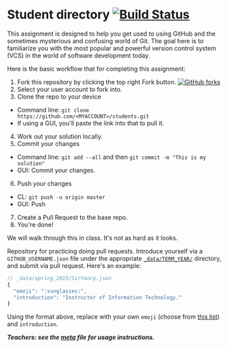
# Student directory [![Build Status](https://travis-ci.org/LLTC-ITECH-210-S2016/students.svg?branch=gh-pages)](https://travis-ci.org/LLTC-ITECH-210-S2016/students)

This assignment is designed to help you get used to using GitHub and the sometimes mysterious and confusing world of Git.  The goal here is to familiarize you with the most popular and powerful version control system (VCS) in the world of software development today.

Here is the basic workflow that for completing this assignment:

1. Fork this repository by clicking the top right Fork button. [![GitHub forks](https://img.shields.io/github/forks/LLTC-ITECH-210-S2016/students.svg?style=social&label=Fork)](https://github.com/LLTC-ITECH-210-S2016/students/fork/)
2. Select your user account to fork into.
3. Clone the repo to your device
  * Command line: ```git clone https://github.com/<MYACCOUNT>/students.git```
  * If using a GUI, you'll paste the link into that to pull it.
4. Work out your solution locally.
5. Commit your changes
  * Command line: ```git add --all``` and then ```git commit -m "This is my solution"```
  * GUI: Commit your changes.
6. Push your changes
  * CL: ```git push -u origin master```
  * GUI: Push
7. Create a Pull Request to the base repo.
8. You're done!

We will walk through this in class.  It's not as hard as it looks.

Repository for practicing doing pull requests. Introduce yourself via a `GITHUB_USERNAME.json` file under the appropriate [`_data/TERM_YEAR/`](_data/) directory, and submit via pull request. Here's an example:

```javascript
// _data/spring_2015/SirYancy.json
{
  "emoji": ":sunglasses:",
  "introduction": "Instructor of Information Technology."
}
```

Using the format above, replace with your own `emoji` (choose from [this list](http://www.emoji-cheat-sheet.com/)) and `introduction`.

***Teachers: see the [meta](meta.md) file for usage instructions.***
